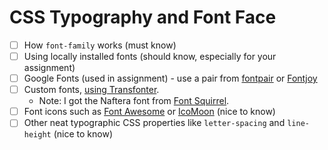 # CSS Typography and Font Face

- [ ] How `font-family` works (must know)
- [ ] Using locally installed fonts (should know, especially for your assignment)
- [ ] Google Fonts (used in assignment) - use a pair from [fontpair](https://fontpair.co/) or [Fontjoy](https://fontjoy.com/)
- [ ] Custom fonts, [using Transfonter](https://transfonter.org/).
  - Note: I got the Naftera font from [Font Squirrel](https://www.fontsquirrel.com/).
- [ ] Font icons such as [Font Awesome](https://fontawesome.com/) or [IcoMoon](https://icomoon.io/) (nice to know)
- [ ] Other neat typographic CSS properties like `letter-spacing` and `line-height` (nice to know)
